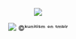 <p align="center"> <img src="https://files.catbox.moe/tchqqf.png"400">
<p align="center"> <img src="https://files.catbox.moe/xnf6an.webp"400">
©ᵏᵘⁿⁱᵗⁱˢᵐ ᵒⁿ ᵗᵐᵇˡʳ
